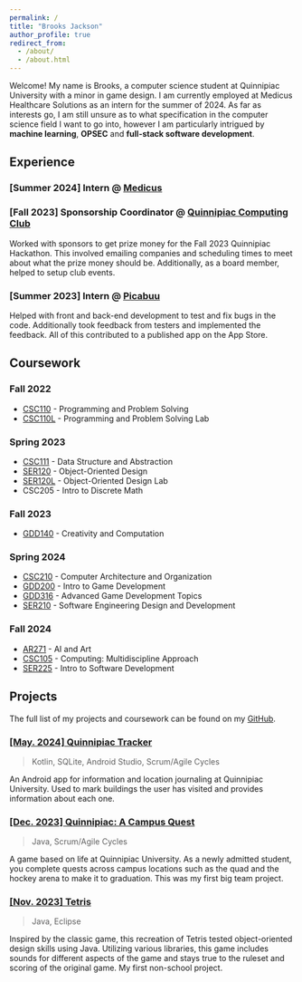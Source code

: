 ```yaml
---
permalink: /
title: "Brooks Jackson"
author_profile: true
redirect_from: 
  - /about/
  - /about.html
---
```


Welcome! My name is Brooks, a computer science student at Quinnipiac University with a minor in game design. I am currently employed at Medicus Healthcare Solutions as an intern for the summer of 2024. As far as interests go, I am still unsure as to what specification in the computer science field I want to go into, however I am particularly intrigued by **machine learning**, **OPSEC** and **full-stack software development**.

## Experience

### [Summer 2024] Intern @ [Medicus](https://medicushcs.com/)

### [Fall 2023] Sponsorship Coordinator @ [Quinnipiac Computing Club](https://www.linkedin.com/company/quinnipiac-computing-club/)

Worked with sponsors to get prize money for the Fall 2023 Quinnipiac Hackathon. This involved emailing companies and scheduling times to meet about what the prize money should be. Additionally, as a board member, helped to setup club events.

### [Summer 2023] Intern @ [Picabuu](https://www.linkedin.com/company/picabuu/)

Helped with front and back-end development to test and fix bugs in the code. Additionally took feedback from testers and implemented the feedback. All of this contributed to a published app on the App Store.

## Coursework

### Fall 2022

- [CSC110](https://github.com/bjaxqq/CSC110) - Programming and Problem Solving
- [CSC110L](https://github.com/bjaxqq/CSC110L) - Programming and Problem Solving Lab

### Spring 2023

- [CSC111](https://github.com/bjaxqq/CSC111) - Data Structure and Abstraction
- [SER120](https://github.com/bjaxqq/SER120) - Object-Oriented Design
- [SER120L](https://github.com/bjaxqq/SER120L) - Object-Oriented Design Lab
- CSC205 - Intro to Discrete Math

### Fall 2023

- [GDD140](https://github.com/bjaxqq/GDD140) - Creativity and Computation

### Spring 2024

- [CSC210](https://github.com/bjaxqq/CSC210) - Computer Architecture and Organization
- [GDD200](https://github.com/bjaxqq/GDD200) - Intro to Game Development
- [GDD316](https://github.com/bjaxqq/GDD316) - Advanced Game Development Topics
- [SER210](https://github.com/bjaxqq/SER210) - Software Engineering Design and Development

### Fall 2024

- [AR271](https://github.com/bjaxqq/AR271) - AI and Art
- [CSC105](https://github.com/bjaxqq/CSC105) - Computing: Multidiscipline Approach
- [SER225](https://github.com/bjaxqq/SER225) - Intro to Software Development

## Projects

The full list of my projects and coursework can be found on my [GitHub](https://github.com/bjaxqq).

### [[May. 2024] Quinnipiac Tracker](https://github.com/bajackson1/QuinnipiacTracker)

> Kotlin, SQLite, Android Studio, Scrum/Agile Cycles

An Android app for information and location journaling at Quinnipiac University. Used to mark buildings the user has visited and provides information about each one.

### [[Dec. 2023] Quinnipiac: A Campus Quest](https://a-r-t.github.io/SER225-Project-Website/semesters/fall2023/teams/art)

> Java, Scrum/Agile Cycles

A game based on life at Quinnipiac University. As a newly admitted student, you complete quests across campus locations such as the quad and the hockey arena to make it to graduation. This was my first big team project.

### [[Nov. 2023] Tetris](https://github.com/bjaxqq/tetris)

> Java, Eclipse

Inspired by the classic game, this recreation of Tetris tested object-oriented design skills using Java. Utilizing various libraries, this game includes sounds for different aspects of the game and stays true to the ruleset and scoring of the original game. My first non-school project.
